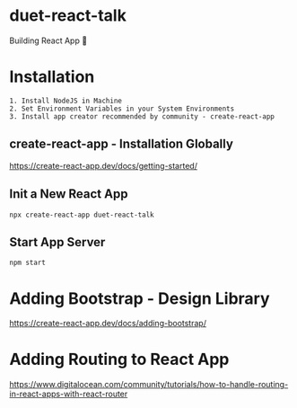 # duet-react-talk
Building React App 🚀 

# Installation
```
1. Install NodeJS in Machine
2. Set Environment Variables in your System Environments
3. Install app creator recommended by community - create-react-app
```

## create-react-app - Installation Globally
https://create-react-app.dev/docs/getting-started/

## Init a New React App
```
npx create-react-app duet-react-talk
```

## Start App Server
```
npm start
```

# Adding Bootstrap - Design Library
https://create-react-app.dev/docs/adding-bootstrap/

# Adding Routing to React App
https://www.digitalocean.com/community/tutorials/how-to-handle-routing-in-react-apps-with-react-router